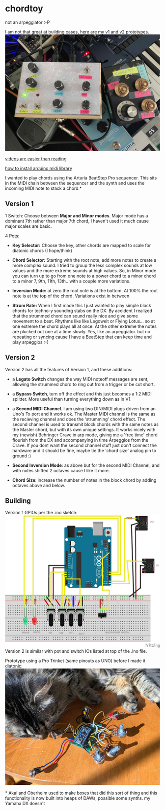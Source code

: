 # chordtoy

not an arpeggiator :-P

I am not that great at building cases, here are my v1 and v2 prototypes.
![no cat :(](https://github.com/b38tn1k/chordtoy/blob/master/nocabbagecat.jpg)

[videos are easier than reading](https://youtu.be/XsruSs-3y8w)

[how to install arduino midi library](https://github.com/FortySevenEffects/arduino_midi_library)

I wanted to play chords using the Arturia BeatStep Pro sequencer. This sits in the MIDI chain between the sequencer and the synth and uses the incoming MIDI note to stack a chord.*

## Version 1

1 Switch: Choose between **Major and Minor modes**. Major mode has a dominant 7th rather than major 7th chord, I haven't used it much cause major scales are basic.

4 Pots:

- **Key Selector:** Choose the key, other chords are mapped to scale for diatonic chords (I hope/think)

- **Chord Selector:** Starting with the root note, add more notes to create a more complex sound. I tried to group the less complex sounds at low values and the more extreme sounds at high values. So, in Minor mode you can turn up to go from one note to a power chord to a minor chord to a minor 7, 9th, 11th, 13th.. with a couple more variations.

- **Inversion Mode:** at zero the root note is at the bottom. At 100% the root note is at the top of the chord. Variations exist in between.

- **Strum Rate:** When I first made this I just wanted to play simple block chords for techno-y sounding stabs on the DX. By accident I realized that the strummed chord can sound really nice and give some movement to a beat. Rhythms like like Legowelt or Flying Lotus... so at one extreme the chord plays all at once. At the other extreme the notes are plucked out one at a time slowly. Yes, like an arpeggiator. but no repeating or syncing cause I have a BeatStep that can keep time and play arpeggios :-)

## Version 2

Version 2 has all the features of Version 1, and these additions:

- a **Legato Switch** changes the way MIDI noteoff messages are sent, allowing the strummed chord to ring out from a trigger or be cut short.

- a **Bypass Switch**, turn off the effect and this just becomes a 1:2 MIDI splitter. More useful than turning everything down as in V1.

- a **Second MIDI Channel**. I am using two DIN/MIDI plugs driven from an Uno's Tx port and it works ok. The Master MIDI channel is the same as the recieving channel and does the 'strumming' chord effect. The second channel is used to transmit block chords with the same notes as the Master chord, but with its own unique settings. It works nicely with my (newish) Behringer Crave in arp mode, giving me a 'free time' chord flourish from the DX and accompanying in time Arpeggios from the Crave. If you dont want the second channel stuff just don't connect the hardware and it should be fine, maybe tie the 'chord size' analog pin to ground :)

- **Second Inversion Mode**: as above but for the second MIDI Channel, and with notes shifted 2 octaves cause I like it more.

- **Chord Size**: increase the number of notes in the block chord by adding octaves above and below.

## Building

Version 1 GPIOs per the .ino sketch:
![Circuit Diagram](https://github.com/b38tn1k/chordtoy/blob/master/chordtoy_bb.png)
Version 2 is similar with pot and switch IOs listed at top of the .ino file.

Prototype using a Pro Trinket (same pinouts as UNO) before I made it diatonic:
![cat tax](https://github.com/b38tn1k/chordtoy/blob/master/cabbagecat.JPG)

\* Akai and Oberheim used to make boxes that did this sort of thing and this functionality is now built into heaps of DAWs, possible some synths. my Yamaha DX doesn't
